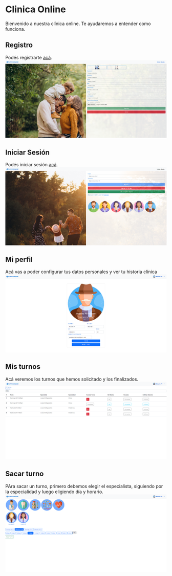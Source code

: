 # Clinica Online

Bienvenido a nuestra clínica online. Te ayudaremos a entender como funciona.

## Registro
Podés registrarte [acá](https://lr-clinicaonline.web.app/register).
<img src="assetsReadme/registro.png">

## Iniciar Sesión
Podés iniciar sesión [acá](https://lr-clinicaonline.web.app/login).
<img src="assetsReadme/login.png">

## Mi perfil
Acá vas a poder configurar tus datos personales y ver tu historia clínica
<img src="assetsReadme/perfil.png">

## Mis turnos
Acá veremos los turnos que hemos solicitado y los finalizados.
<img src="assetsReadme/misturnos.png">

## Sacar turno
PAra sacar un turno, primero debemos elegir el especialista, siguiendo por la especialidad y luego eligiendo día y horario.
<img src="assetsReadme/sacarturno.png">
